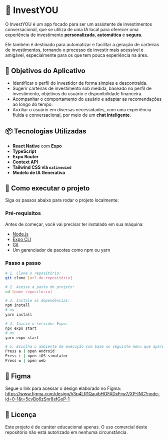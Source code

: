 # 💼 InvestYOU

O InvestYOU é um app focado para ser um assistente de investimentos conversacional, que se utiliza de uma IA local para oferecer uma experiência de investimento **personalizada**, **automática** e **segura**. 

Ele também é destinado para automatizar e facilitar a geração de carteiras de investimentos, tornando o processo de investir mais acessível e amigável, especialmente para os que tem pouca experiência na área.

## 🎯 Objetivos do Aplicativo

- Identificar o perfil do investidor de forma simples e descontraída.
- Sugerir carteiras de investimento sob medida, baseado no perfil de investimento, objetivos do usuário e disponibilidade financeira.
- Acompanhar o comportamento do usuário e adaptar as recomendações ao longo do tempo.
- Auxiliar o usuário em diversas necessidades, com uma experiência fluida e conversacional, por meio de um **chat inteligente**.

## 📦 Tecnologias Utilizadas

- **React Native** com **Expo**
- **TypeScript**
- **Expo Router**
- **Context API**
- **Tailwind CSS via `nativewind`**
- **Modelo de IA Generativa**

## 📜 Como executar o projeto

Siga os passos abaixo para rodar o projeto localmente:

### Pré-requisitos

Antes de começar, você vai precisar ter instalado em sua máquina:

- [Node.js](https://nodejs.org)
- [Expo CLI](https://docs.expo.dev/get-started/installation/)
- [Git](https://git-scm.com/)
- Um gerenciador de pacotes como npm ou yarn

### Passo a passo

```bash
# 1. Clone o repositório:
git clone [url-do-repositório]

# 2. Acesse a pasta do projeto:
cd [nome-repositorio]

# 3. Instale as dependências:
npm install
# ou
yarn install

# 4. Inicie o servidor Expo:
npx expo start
# ou
yarn expo start

# 5. Escolha o ambiente de execução com base no seguinte menu que aparecerá:
Press a | open Android
Press i | open iOS simulator
Press w | open web
```

## 🔗 Figma

Segue o link para acessar o design elaborado no Figma: <https://www.figma.com/design/h3p4LR1QauibHOFADxFrw7/XP-INC?node-id=0-1&t=5cvBo6zSnr8sfGoP-1>

## 🔐 Licença

Este projeto é de caráter educacional apenas. O uso comercial deste repositório não está autorizado em nenhuma circunstância.
